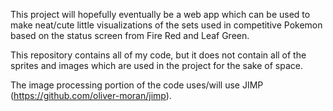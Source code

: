 This project will hopefully eventually be a web app which can be used to make neat/cute little visualizations of the sets used in competitive Pokemon based on the status screen from Fire Red and Leaf Green.

This repository contains all of my code, but it does not contain all of the sprites and images which are used in the project for the sake of space.

The image processing portion of the code uses/will use JIMP (https://github.com/oliver-moran/jimp).
